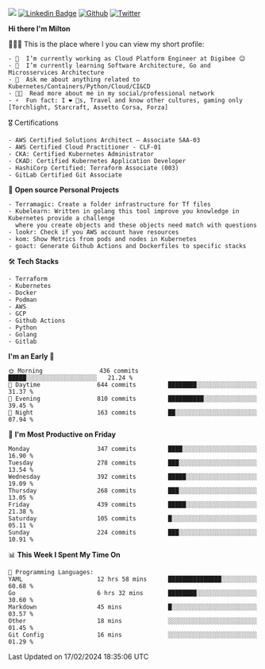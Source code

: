 ![](https://komarev.com/ghpvc/?username=miltlima&color=blueviolet) [![Linkedin Badge](https://img.shields.io/badge/-LinkedIn-blue?style=flat-square&logo=Linkedin&logoColor=white&link=https://www.linkedin.com/in/miltonlimaj/)](https://www.linkedin.com/in/miltonlimaj/) [![Github](https://img.shields.io/github/followers/miltlima?style=social)](https://github.com/miltlima?tab=followers) [![Twitter](https://img.shields.io/twitter/follow/milt_lima?style=social)](https://twitter.com/milt_lima)
 


     
**Hi there I'm Milton**

👨🏽‍💻 This is the place where I you can view my short profile:
```text
- 🔭  I’m currently working as Cloud Platform Engineer at Digibee 😉
- 🌱  I’m currently learning Software Architecture, Go and Microsservices Architecture
- 💬  Ask me about anything related to Kubernetes/Containers/Python/Cloud/CI&CD
- 👨‍💻  Read more about me in my social/professional network
- ⚡  Fun fact: I ❤️ 🐶s, Travel and know other cultures, gaming only [Torchlight, Starcraft, Assetto Corsa, Forza]
```
🎖 Certifications
```text
- AWS Certified Solutions Architect – Associate SAA-03
- AWS Certified Cloud Practitioner - CLF-01
- CKA: Certified Kubernetes Administrator
- CKAD: Certified Kubernetes Application Developer
- HashiCorp Certified: Terraform Associate (003)
- GitLab Certified Git Associate
```
📐 **Open source Personal Projects**

```text
- Terramagic: Create a folder infrastructure for Tf files
- Kubelearn: Written in golang this tool improve you knowledge in Kubernetes provide a challenge
  where you create objects and these objects need match with questions
- lookr: Check if you AWS account have resources
- kom: Show Metrics from pods and nodes in Kubernetes
- goact: Generate Github Actions and Dockerfiles to specific stacks
```
🛠 **Tech Stacks**

```text
- Terraform
- Kubernetes
- Docker
- Podman
- AWS
- GCP
- Github Actions
- Python
- Golang
- Gitlab
```         

<!--START_SECTION:waka-->
**I'm an Early 🐤** 

```text
🌞 Morning                436 commits         █████░░░░░░░░░░░░░░░░░░░░   21.24 % 
🌆 Daytime                644 commits         ████████░░░░░░░░░░░░░░░░░   31.37 % 
🌃 Evening                810 commits         ██████████░░░░░░░░░░░░░░░   39.45 % 
🌙 Night                  163 commits         ██░░░░░░░░░░░░░░░░░░░░░░░   07.94 % 
```
📅 **I'm Most Productive on Friday** 

```text
Monday                   347 commits         ████░░░░░░░░░░░░░░░░░░░░░   16.90 % 
Tuesday                  278 commits         ███░░░░░░░░░░░░░░░░░░░░░░   13.54 % 
Wednesday                392 commits         █████░░░░░░░░░░░░░░░░░░░░   19.09 % 
Thursday                 268 commits         ███░░░░░░░░░░░░░░░░░░░░░░   13.05 % 
Friday                   439 commits         █████░░░░░░░░░░░░░░░░░░░░   21.38 % 
Saturday                 105 commits         █░░░░░░░░░░░░░░░░░░░░░░░░   05.11 % 
Sunday                   224 commits         ███░░░░░░░░░░░░░░░░░░░░░░   10.91 % 
```


📊 **This Week I Spent My Time On** 

```text
💬 Programming Languages: 
YAML                     12 hrs 58 mins      ███████████████░░░░░░░░░░   60.68 % 
Go                       6 hrs 32 mins       ████████░░░░░░░░░░░░░░░░░   30.60 % 
Markdown                 45 mins             █░░░░░░░░░░░░░░░░░░░░░░░░   03.57 % 
Other                    18 mins             ░░░░░░░░░░░░░░░░░░░░░░░░░   01.45 % 
Git Config               16 mins             ░░░░░░░░░░░░░░░░░░░░░░░░░   01.29 % 
```


 Last Updated on 17/02/2024 18:35:06 UTC
<!--END_SECTION:waka-->
